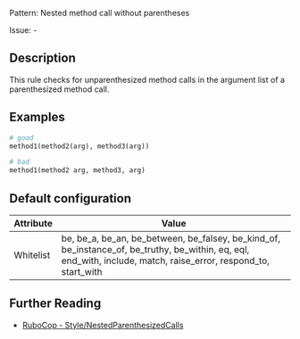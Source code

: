 Pattern: Nested method call without parentheses

Issue: -

## Description

This rule checks for unparenthesized method calls in the argument list of a parenthesized method call.

## Examples

```ruby
# good
method1(method2(arg), method3(arg))

# bad
method1(method2 arg, method3, arg)
```

## Default configuration

Attribute | Value
--- | ---
Whitelist | be, be_a, be_an, be_between, be_falsey, be_kind_of, be_instance_of, be_truthy, be_within, eq, eql, end_with, include, match, raise_error, respond_to, start_with

## Further Reading

* [RuboCop - Style/NestedParenthesizedCalls](https://rubocop.readthedocs.io/en/latest/cops_style/#stylenestedparenthesizedcalls)
